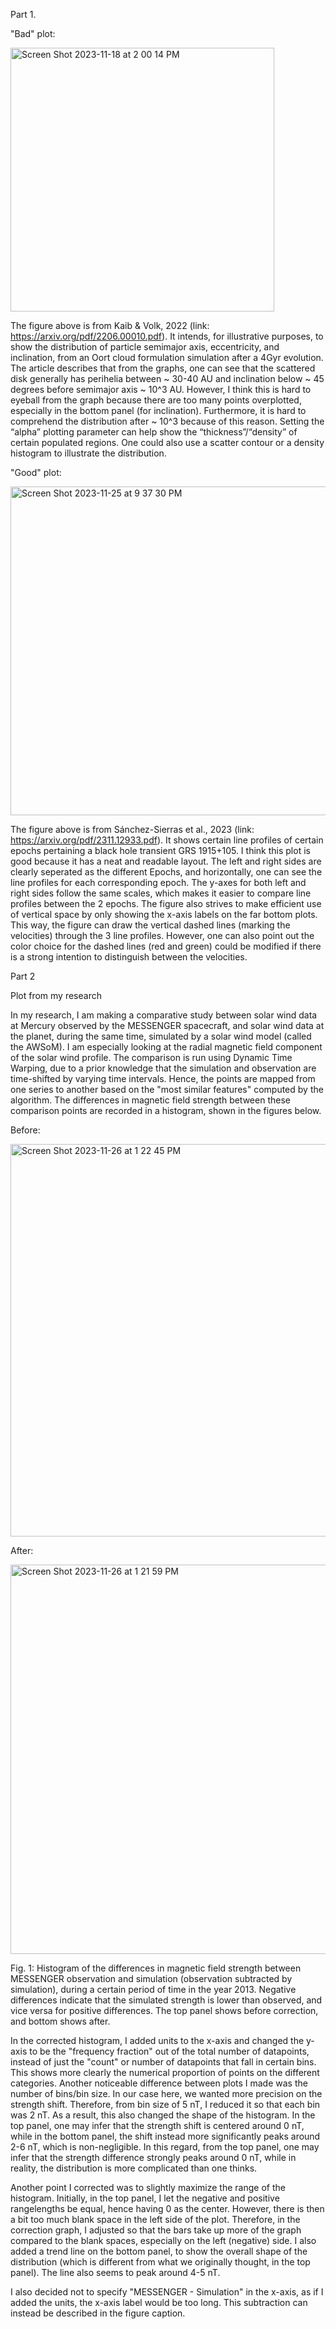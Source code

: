 Part 1.

"Bad" plot:

<img width="422" alt="Screen Shot 2023-11-18 at 2 00 14 PM" src="https://github.com/rpradata-ud/DSPS_RPradata/assets/143296355/fba07525-6aed-49b9-94a4-ca8f7b261668">

The figure above is from Kaib & Volk, 2022 (link: https://arxiv.org/pdf/2206.00010.pdf). It intends, for illustrative purposes, to show the distribution of particle semimajor axis, eccentricity, and inclination, from an Oort cloud formulation simulation after a 4Gyr evolution. The article describes that from the graphs, one can see that the scattered disk generally has perihelia between ~ 30-40 AU and inclination below ~ 45 degrees before semimajor axis ~ 10^3 AU. However, I think this is hard to eyeball from the graph because there are too many points overplotted, especially in the bottom panel (for inclination). Furthermore, it is hard to comprehend the distribution after ~ 10^3 because of this reason. Setting the “alpha” plotting parameter can help show the “thickness”/“density” of certain populated regions. One could also use a scatter contour or a density histogram to illustrate the distribution.

"Good" plot: 

<img width="526" alt="Screen Shot 2023-11-25 at 9 37 30 PM" src="https://github.com/rpradata-ud/DSPS_RPradata/assets/143296355/79ad9104-9501-48b7-98f5-b21c343b7673">

The figure above is from Sánchez-Sierras et al., 2023 (link: https://arxiv.org/pdf/2311.12933.pdf). It shows certain line profiles of certain epochs pertaining a black hole transient GRS 1915+105. I think this plot is good because it has a neat and readable layout. The left and right sides are clearly seperated as the different Epochs, and horizontally, one can see the line profiles for each corresponding epoch. The y-axes for both left and right sides follow the same scales, which makes it easier to compare line profiles between the 2 epochs. The figure also strives to make efficient use of vertical space by only showing the x-axis labels on the far bottom plots. This way, the figure can draw the vertical dashed lines (marking the velocities) through the 3 line profiles. However, one can also point out the color choice for the dashed lines (red and green) could be modified if there is a strong intention to distinguish between the velocities. 



Part 2

Plot from my research

In my research, I am making a comparative study between solar wind data at Mercury observed by the MESSENGER spacecraft, and solar wind data at the planet, during the same time, simulated by a solar wind model (called the AWSoM). I am especially looking at the radial magnetic field component of the solar wind profile. The comparison is run using Dynamic Time Warping, due to a prior knowledge that the simulation and observation are time-shifted by varying time intervals. Hence, the points are mapped from one series to another based on the "most similar features" computed by the algorithm. The differences in magnetic field strength between these comparison points are recorded in a histogram, shown in the figures below. 

Before:

<img width="628" alt="Screen Shot 2023-11-26 at 1 22 45 PM" src="https://github.com/rpradata-ud/DSPS_RPradata/assets/143296355/8b93b23c-95ea-43bc-bf11-07e4bcd423a2">


After:

<img width="623" alt="Screen Shot 2023-11-26 at 1 21 59 PM" src="https://github.com/rpradata-ud/DSPS_RPradata/assets/143296355/06ed0024-bea8-442c-aed5-e388a0c4c924">

Fig. 1: Histogram of the differences in magnetic field strength between MESSENGER observation and simulation (observation subtracted by simulation), during a certain period of time in the year 2013. Negative differences indicate that the simulated strength is lower than observed, and vice versa for positive differences. The top panel shows before correction, and bottom shows after. 

In the corrected histogram, I added units to the x-axis and changed the y-axis to be the "frequency fraction" out of the total number of datapoints, instead of just the "count" or number of datapoints that fall in certain bins. This shows more clearly the numerical proportion of points on the different categories. Another noticeable difference between plots I made was the number of bins/bin size. In our case here, we wanted more precision on the strength shift. Therefore, from bin size of 5 nT, I reduced it so that each bin was 2 nT. As a result, this also changed the shape of the histogram. In the top panel, one may infer that the strength shift is centered around 0 nT, while in the bottom panel, the shift instead more significantly peaks around 2-6 nT, which is non-negligible. In this regard, from the top panel, one may infer that the strength difference strongly peaks around 0 nT, while in reality, the distribution is more complicated than one thinks.

Another point I corrected was to slightly maximize the range of the histogram. Initially, in the top panel, I let the negative and positive rangelengths be equal, hence having 0 as the center. However, there is then a bit too much blank space in the left side of the plot. Therefore, in the correction graph, I adjusted so that the bars take up more of the graph compared to the blank spaces, especially on the left (negative) side. I also added a trend line on the bottom panel, to show the overall shape of the distribution (which is different from what we originally thought, in the top panel). The line also seems to peak around 4-5 nT.

I also decided not to specify "MESSENGER - Simulation" in the x-axis, as if I added the units, the x-axis label would be too long. This subtraction can instead be described in the figure caption.

